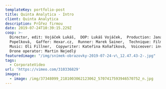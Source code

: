 ```yaml
---
templateKey: portfolio-post
title: Quinta Analytica - Intro
client: Quinta Analytica
description: Průřez firmou
date: 2019-07-24T10:39:15.229Z
coop: >-
  Director, edit: Vojáček Lukáš,  DOP: Lukáš Vojáček,  Production: Jana
  Popelková,  Gaffer: Hexar.cz,  Runner: Marek Sainer,  Technique: Filmcrew.cz, 
  Music: Oli Fillner,  Copywriter: Kateřina Koňaříková,  Voiceover: invoice, 
  Drone operator: Martin Nejedlý
featuredimage: "/img/snímek-obrazovky-2019-07-24-v\_12.47.43-2-.jpg"
tags:
  - CorporateVideo
url: 'https://vimeo.com/310336829'
images:
  - image: /img/37348099_2181003062123062_5707417593946570752_n.jpg
---
```


